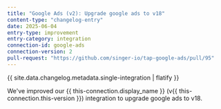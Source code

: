 ```yaml
---
title: "Google Ads (v2): Upgrade google ads to v18"
content-type: "changelog-entry"
date: 2025-06-04
entry-type: improvement
entry-category: integration
connection-id: google-ads
connection-version: 2
pull-request: "https://github.com/singer-io/tap-google-ads/pull/95"
---
```

{{ site.data.changelog.metadata.single-integration | flatify }}

We've improved our {{ this-connection.display_name }} (v{{ this-connection.this-version }}) integration to upgrade google ads to v18.